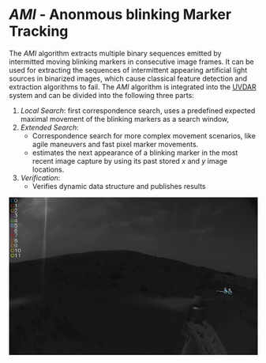 # <em>AMI</em> - Anonmous blinking Marker Tracking
The <em>AMI</em> algorithm extracts multiple binary sequences emitted by intermitted moving blinking markers in consecutive image frames.
It can be used for extracting the sequences of intermittent appearing artificial light sources in binarized images, which cause classical feature detection and extraction algorithms to fail.
The <em>AMI</em> algorithm is integrated into the [UVDAR](https://github.com/ctu-mrs/uvdar_core) system and can be divided into the following three parts:
1. <em>Local Search</em>: first correspondence search, uses a predefined expected maximal movement of the blinking markers as a search window,
2. <em>Extended Search</em>: 
    - Correspondence search for more complex movement scenarios, like agile maneuvers and fast pixel marker movements. 
    - estimates the next appearance of a blinking marker in the most recent image capture by using its past stored $x$ and $y$ image locations.
3. <em>Verification</em>: 
    - Verifies dynamic data structure and publishes results

![AMI Algorithm Tracking one TX in desert](.fig/ami_tracking.png "AMI Algorithm tracking one TX in desert")
